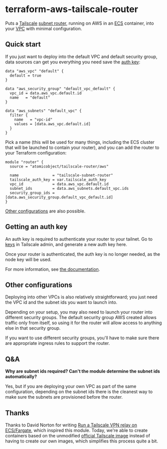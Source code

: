 # terraform-aws-tailscale-router

Puts a [Tailscale](https://tailscale.com/) [subnet router](https://tailscale.com/kb/1019/subnets/), running on AWS in an [ECS](https://aws.amazon.com/ecs/) container, into your [VPC](https://aws.amazon.com/vpc/) with minimal configuration.

## Quick start

If you just want to deploy into the default VPC and default security group, data sources can get you everything you need save the [auth key](#getting-an-auth-key):

```
data "aws_vpc" "default" {
  default = true
}

data "aws_security_group" "default_vpc_default" {
  vpc_id = data.aws_vpc.default.id
  name   = "default"
}

data "aws_subnets" "default_vpc" {
  filter {
    name   = "vpc-id"
    values = [data.aws_vpc.default.id]
  }
}
```

Pick a name (this will be used for many things, including the ECS cluster that will be launched to contain your router), and you can add the router to your Terraform configuration:

```
module "router" {
  source = "atomicobject/tailscale-router/aws"

  name               = "tailscale-subnet-router"
  tailscale_auth_key = var.tailscale_auth_key
  vpc_id             = data.aws_vpc.default.id
  subnet_ids         = data.aws_subnets.default_vpc.ids
  security_group_ids = [data.aws_security_group.default_vpc_default.id]
}
```

[Other configurations](#other-configurations) are also possible.

## Getting an auth key

An auth key is required to authenticate your router to your tailnet.  Go to [keys](https://login.tailscale.com/admin/settings/keys) in Tailscale admin, and generate a new auth key here.

Once your router is authenticated, the auth key is no longer needed, as the node key will be used.

For more information, see [the documentation](https://tailscale.com/kb/1085/auth-keys/).

## Other configurations

Deploying into other VPCs is also relatively straightforward; you just need the VPC id and the subnet ids you want to launch into.

Depending on your setup, you may also need to launch your router into different security groups. The default security group AWS created allows traffic only from itself, so using it for the router will allow access to anything else in that security group.

If you want to use different security groups, you'll have to make sure there are appropriate ingress rules to support the router.

## Q&A

**Why are subnet ids required? Can't the module determine the subnet ids automatically?**

Yes, but if you are deploying your own VPC as part of the same configuration, depending on the subnet ids there is the cleanest way to make sure the subnets are provisioned before the router.

## Thanks

Thanks to David Norton for writing [Run a Tailscale VPN relay on ECS/Fargate](https://platformers.dev/log/2022/tailscale-ecs/), which inspired this module. Today, we're able to create containers based on the unmodified [official Tailscale image](https://hub.docker.com/r/tailscale/tailscale) instead of having to create our own images, which simplifies this process quite a bit.
